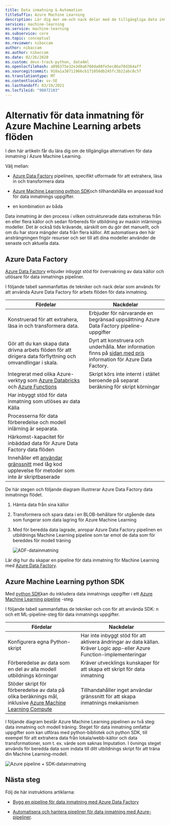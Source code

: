 ```yaml
---
title: Data inmatning & Automation
titleSuffix: Azure Machine Learning
description: Lär dig mer om-och nack delar med de tillgängliga data inmatnings alternativen för att träna dina Machine Learning-modeller.
services: machine-learning
ms.service: machine-learning
ms.subservice: core
ms.topic: conceptual
ms.reviewer: nibaccam
author: nibaccam
ms.author: nibaccam
ms.date: 02/26/2020
ms.custom: devx-track-python, data4ml
ms.openlocfilehash: a096375e32e3d8a6760da88fe5ec86a70d364aff
ms.sourcegitcommit: 910a1a38711966cb171050db245fc3b22abc8c5f
ms.translationtype: MT
ms.contentlocale: sv-SE
ms.lasthandoff: 03/19/2021
ms.locfileid: "98872103"
---
```

# <a name="data-ingestion-options-for-azure-machine-learning-workflows"></a>Alternativ för data inmatning för Azure Machine Learning arbets flöden

I den här artikeln får du lära dig om de tillgängliga alternativen för data inmatning i Azure Machine Learning. 

Välj mellan:
+ [Azure Data Factory](#azure-data-factory) pipelines, specifikt utformade för att extrahera, läsa in och transformera data

+ [Azure Machine Learning python SDK](#azure-machine-learning-python-sdk)och tillhandahålla en anpassad kod för data inmatnings uppgifter.

+ en kombination av båda

Data inmatning är den process i vilken ostrukturerade data extraheras från en eller flera källor och sedan förbereds för utbildning av maskin inlärnings modeller. Det är också tids krävande, särskilt om du gör det manuellt, och om du har stora mängder data från flera källor. Att automatisera den här ansträngningen frigör resurser och ser till att dina modeller använder de senaste och aktuella data.

## <a name="azure-data-factory"></a>Azure Data Factory

[Azure Data Factory](../data-factory/introduction.md) erbjuder inbyggt stöd för övervakning av data källor och utlösare för data inmatnings pipeliner.  

I följande tabell sammanfattas de tekniker och nack delar som används för att använda Azure Data Factory för arbets flöden för data inmatning.

|Fördelar|Nackdelar
---|---
Konstruerad för att extrahera, läsa in och transformera data.|Erbjuder för närvarande en begränsad uppsättning Azure Data Factory pipeline-uppgifter 
Gör att du kan skapa data drivna arbets flöden för att dirigera data förflyttning och omvandlingar i skala.|Dyrt att konstruera och underhålla. Mer information finns på [sidan med pris](https://azure.microsoft.com/pricing/details/data-factory/data-pipeline/) information för Azure Data Factory.
Integrerat med olika Azure-verktyg som [Azure Databricks](../data-factory/transform-data-using-databricks-notebook.md) och [Azure Functions](../data-factory/control-flow-azure-function-activity.md) | Skript körs inte internt i stället beroende på separat beräkning för skript körningar 
Har inbyggt stöd för data inmatning som utlöses av data Källa| 
Processerna för data förberedelse och modell inlärning är separata.|
Härkomst-kapacitet för inbäddad data för Azure Data Factory data flöden|
Innehåller ett [användar gränssnitt](../data-factory/quickstart-create-data-factory-portal.md) med låg kod upplevelse för metoder som inte är skriptbaserade |

De här stegen och följande diagram illustrerar Azure Data Factory data inmatnings flödet.

1. Hämta data från sina källor
1. Transformera och spara data i en BLOB-behållare för utgående data som fungerar som data lagring för Azure Machine Learning
1. Med för beredda data lagrade, anropar Azure Data Factory pipelinen en utbildnings Machine Learning pipeline som tar emot de data som för bereddes för modell träning


    ![ADF-datainmatning](media/concept-data-ingestion/data-ingest-option-one.svg)
    
Lär dig hur du skapar en pipeline för data inmatning för Machine Learning med [Azure Data Factory](how-to-data-ingest-adf.md).

## <a name="azure-machine-learning-python-sdk"></a>Azure Machine Learning python SDK 

Med [python SDK](/python/api/overview/azure/ml)kan du inkludera data inmatnings uppgifter i ett [Azure Machine Learning pipeline](./how-to-create-machine-learning-pipelines.md) -steg.

I följande tabell sammanfattas de tekniker och con för att använda SDK: n och ett ML-pipeline-steg för data inmatnings uppgifter.

Fördelar| Nackdelar
---|---
Konfigurera egna Python-skript | Har inte inbyggt stöd för att aktivera ändringar av data källan. Kräver Logic app-eller Azure Function-implementeringar
Förberedelse av data som en del av alla modell utbildnings körningar|Kräver utvecklings kunskaper för att skapa ett skript för data inmatning
Stöder skript för förberedelse av data på olika beräknings mål, inklusive [Azure Machine Learning Compute](concept-compute-target.md#azure-machine-learning-compute-managed) |Tillhandahåller inget användar gränssnitt för att skapa inmatnings mekanismen

I följande diagram består Azure Machine Learning pipelinen av två steg: data inmatning och modell träning. Steget för data inmatning omfattar uppgifter som kan utföras med python-bibliotek och python SDK, till exempel för att extrahera data från lokala/webb-källor och data transformationer, som t. ex. värde som saknas Imputation. I övnings steget används för beredda data som indata till ditt utbildnings skript för att träna din Machine Learning-modell. 

![Azure pipeline + SDK-datainmatning](media/concept-data-ingestion/data-ingest-option-two.png)

## <a name="next-steps"></a>Nästa steg

Följ de här instruktions artiklarna:
* [Bygg en pipeline för data inmatning med Azure Data Factory](how-to-data-ingest-adf.md)

* [Automatisera och hantera pipeliner för data inmatning med Azure-pipeliner](how-to-cicd-data-ingestion.md).